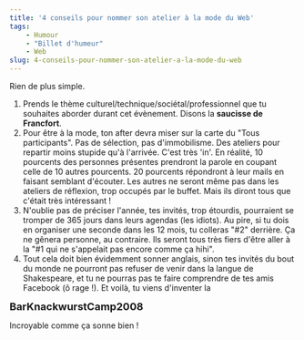 ```yaml
---
title: '4 conseils pour nommer son atelier à la mode du Web'
tags:
    - Humour
    - "Billet d'humeur"
    - Web
slug: 4-conseils-pour-nommer-son-atelier-a-la-mode-du-web
---
```


Rien de plus simple.

1.  Prends le thème culturel/technique/sociétal/professionnel que tu souhaites aborder durant cet évènement. Disons la **saucisse de Francfort**.
2.  Pour être à la mode, ton after devra miser sur la carte du "Tous participants". Pas de sélection, pas d'immobilisme. Des ateliers pour repartir moins stupide qu'à l'arrivée. C'est très 'in'. En réalité, 10 pourcents des personnes présentes prendront la parole en coupant celle de 10 autres pourcents. 20 pourcents répondront à leur mails en faisant semblant d'écouter. Les autres ne seront même pas dans les ateliers de réflexion, trop occupés par le buffet. Mais ils diront tous que c'était très intéressant !
3.  N'oublie pas de préciser l'année, tes invités, trop étourdis, pourraient se tromper de 365 jours dans leurs agendas (les idiots). Au pire, si tu dois en organiser une seconde dans les 12 mois, tu colleras "#2" derrière. Ça ne gênera personne, au contraire. Ils seront tous très fiers d'être aller à la "#1 qui ne s'appelait pas encore comme ça hihi".
4.  Tout cela doit bien évidemment sonner anglais, sinon tes invités du bout du monde ne pourront pas refuser de venir dans la langue de Shakespeare, et tu ne pourras pas te faire comprendre de tes amis Facebook (ô rage !). Et voilà, tu viens d'inventer la

<span style="font-size: large">**BarKnackwurstCamp2008**</span>

Incroyable comme ça sonne bien !

